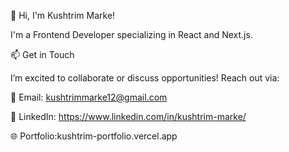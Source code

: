 👋 Hi, I'm Kushtrim Marke!

I'm a Frontend Developer specializing in React and Next.js.

📫 Get in Touch

I’m excited to collaborate or discuss opportunities! Reach out via:

📧 Email: kushtrimmarke12@gmail.com

🔗 LinkedIn:  https://www.linkedin.com/in/kushtrim-marke/

🌐 Portfolio:kushtrim-portfolio.vercel.app



